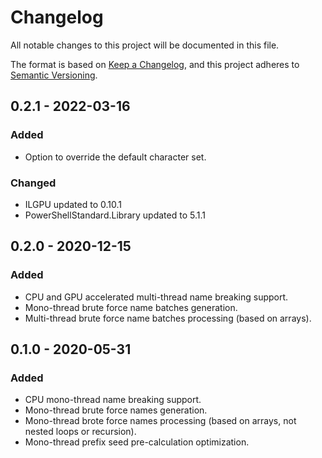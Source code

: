 # Changelog
All notable changes to this project will be documented in this file.

The format is based on [Keep a Changelog](https://keepachangelog.com/en/1.0.0/),
and this project adheres to [Semantic Versioning](https://semver.org/spec/v2.0.0.html).


## 0.2.1 - 2022-03-16
### Added
- Option to override the default character set.

### Changed
- ILGPU updated to 0.10.1
- PowerShellStandard.Library updated to 5.1.1

## 0.2.0 - 2020-12-15
### Added
- CPU and GPU accelerated multi-thread name breaking support.
- Mono-thread brute force name batches generation.
- Multi-thread brute force name batches processing (based on arrays).


## 0.1.0 - 2020-05-31
### Added
- CPU mono-thread name breaking support.
- Mono-thread brute force names generation.
- Mono-thread brote force names processing (based on arrays, not nested loops or recursion).
- Mono-thread prefix seed pre-calculation optimization.
